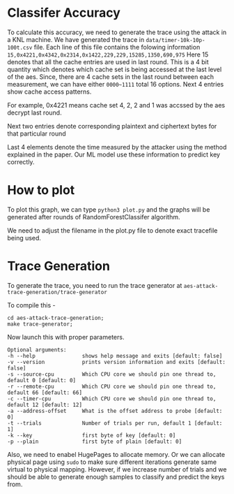 # Classifer Accuracy

To calculate this accuracy, we need to generate the trace using the attack in a KNL machine. We have generated the trace in `data/timer-10k-10p-100t.csv` file. 
Each line of this file contains the folowing information 
```15,0x4221,0x4342,0x2314,0x1422,229,229,15285,1350,690,975```
Here 15 denotes that all the cache entries are used in last round. This is a 4 bit quantity which denotes which cache set is being accessed at the last level of the aes. Since, there are 4 cache sets in the last round between each measurement, we can have either `0000~1111` total 16 options. 
Next 4 entries show cache access patterns. 

For example, 0x4221 means cache set 4, 2, 2 and 1 was accssed by the aes decrypt last round. 

Next two entries denote corresponding plaintext and ciphertext bytes for that particular round

Last 4 elements denote the time measured by the attacker using the method explained in the paper. Our ML model use these information to predict key correctly. 


# How to plot 
To plot this graph, we can type `python3 plot.py` and the graphs will be generated after rounds of RandomForestClassifer algorithm. 

We need to adjust the filename in the plot.py file to denote exact tracefile being used. 

# Trace Generation
To generate the trace, you need to run the trace generator at `aes-attack-trace-generation/trace-generator`

To compile this - 
```
cd aes-attack-trace-generation;
make trace-generator;
```

Now launch this with proper parameters. 
```
Optional arguments:
-h --help               shows help message and exits [default: false]
-v --version            prints version information and exits [default: false]
-s --source-cpu         Which CPU core we should pin one thread to, default 0 [default: 0]
-r --remote-cpu         Which CPU core we should pin one thread to, default 66 [default: 66]
-c --timer-cpu          Which CPU core we should pin one thread to, default 12 [default: 12]
-a --address-offset     What is the offset address to probe [default: 0]
-t --trials             Number of trials per run, default 1 [default: 1]
-k --key                first byte of key [default: 0]
-p --plain              first byte of plain [default: 0]
```

Also, we need to enabel HugePages to allocate memory. Or we can allocate physical page using `sudo` to make sure different iterations generate same virtual to physical mapping. However, if we increase number of trials and we should be able to generate enough samples to classify and predict the keys from.